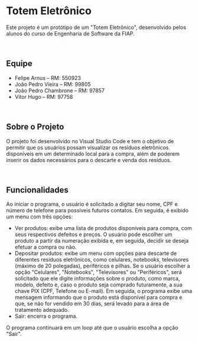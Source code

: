 # Totem Eletrônico 
Este projeto é um protótipo de um "Totem Eletrônico", desenvolvido pelos alunos do curso de Engenharia de Software da FIAP.

</br>

## Equipe
- Felipe Arnus – RM: 550923
- João Pedro Vieira – RM: 99805
- João Pedro Chambrone – RM: 97857
- Vitor Hugo – RM: 97758

</br>

## Sobre o Projeto
O projeto foi desenvolvido no Visual Studio Code e tem o objetivo de permitir que os usuários possam visualizar os resíduos eletrônicos disponíveis em um determinado local para a compra, além de poderem inserir os dados necessários para o descarte e venda dos resíduos.

</br>

## Funcionalidades
Ao iniciar o programa, o usuário é solicitado a digitar seu nome, CPF e número de telefone para possíveis futuros contatos. Em seguida, é exibido um menu com três opções:
- Ver produtos: exibe uma lista de produtos disponíveis para compra, com seus respectivos defeitos e preços. O usuário pode escolher um produto a partir da numeração exibida e, em seguida, decidir se deseja efetuar a compra ou não.
- Depositar produtos: exibe um menu com opções para descarte de diferentes resíduos eletrônicos, como celulares, notebooks, televisores (máximo de 20 polegadas), periféricos e pilhas. Se o usuário escolher a opção "Celulares", "Notebooks", "Televisores" ou "Periféricos", será solicitado que ele digite informações sobre o produto, como marca, modelo, defeito e, caso o produto seja comprado futuramente, a sua chave PIX (CPF, Telefone ou E-mail). Em seguida, o programa exibe uma mensagem informando que o produto está disponível para compra e que, se não for vendido em 30 dias, será levado para a área de tratamento adequado.
- Sair: encerra o programa.

O programa continuará em um loop até que o usuário escolha a opção "Sair".